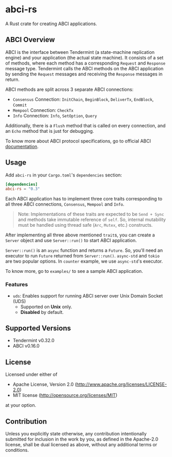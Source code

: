 # abci-rs

A Rust crate for creating ABCI applications.

## ABCI Overview

ABCI is the interface between Tendermint (a state-machine replication engine) and your application (the actual state
machine). It consists of a set of methods, where each method has a corresponding `Request` and `Response` message type.
Tendermint calls the ABCI methods on the ABCI application by sending the `Request` messages and receiving the `Response`
messages in return.

ABCI methods are split across 3 separate ABCI connections:

- `Consensus` Connection: `InitChain`, `BeginBlock`, `DeliverTx`, `EndBlock`, `Commit`
- `Mempool` Connection: `CheckTx`
- `Info` Connection: `Info`, `SetOption`, `Query`

Additionally, there is a `Flush` method that is called on every connection, and an `Echo` method that is just for
debugging.

To know more about ABCI protocol specifications, go to official ABCI [documentation](https://tendermint.com/docs/spec/abci/).

## Usage

Add `abci-rs` in your `Cargo.toml`'s `dependencies` section:

```toml
[dependencies]
abci-rs = "0.3"
```

Each ABCI application has to implement three core traits corresponding to all three ABCI connections, `Consensus`,
`Mempool` and `Info`.

> Note: Implementations of these traits are expected to be `Send + Sync` and methods take immutable reference of `self`.
So, internal mutability must be handled using thread safe (`Arc`, `Mutex`, etc.) constructs.

After implementing all three above mentioned `trait`s, you can create a `Server` object and use `Server::run()` to start
ABCI application.

`Server::run()` is an `async` function and returns a `Future`. So, you'll need an executor to run `Future` returned from
`Server::run()`. `async-std` and `tokio` are two popular options. In `counter` example, we use `async-std`'s executor.

To know more, go to `examples/` to see a sample ABCI application.

### Features

- `uds`: Enables support for running ABCI server over Unix Domain Socket (UDS)
  - Supported on **Unix** only.
  - **Disabled** by default.

## Supported Versions

- Tendermint v0.32.0
- ABCI v0.16.0

## License

Licensed under either of

- Apache License, Version 2.0 (http://www.apache.org/licenses/LICENSE-2.0)
- MIT license (http://opensource.org/licenses/MIT)

at your option.

## Contribution
Unless you explicitly state otherwise, any contribution intentionally submitted for inclusion in the work by you, as 
defined in the Apache-2.0 license, shall be dual licensed as above, without any additional terms or conditions.
